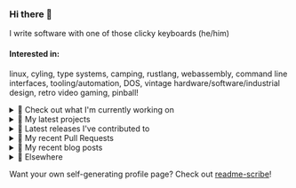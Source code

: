 ### Hi there 👋

I write software with one of those clicky keyboards (he/him)

#### Interested in:
linux, cyling, type systems, camping, rustlang, webassembly, command line interfaces, tooling/automation, DOS, vintage hardware/software/industrial design, retro video gaming, pinball!

<details><summary>👀 Check out what I'm currently working on</summary><br />

- [MetaMask/smart-transactions-controller](https://github.com/MetaMask/smart-transactions-controller) -  (1 day ago)
- [MetaMask/contract-metadata](https://github.com/MetaMask/contract-metadata) - A mapping of ethereum contract addresses to broadly accepted icons for those addresses. (1 day ago)
- [MetaMask/controllers](https://github.com/MetaMask/controllers) - Collection of platform-agnostic modules for creating secure data models for cryptocurrency wallets (2 days ago)
- [MetaMask/noble-secp256k1-compat-wrapper](https://github.com/MetaMask/noble-secp256k1-compat-wrapper) - A wrapper to directly resolve `ethereum-cryptography/secp256k1-compat` which uses the light and fast @noble/secp256k1 pure js implementation (2 days ago)
- [MetaMask/action-publish-release](https://github.com/MetaMask/action-publish-release) -  (1 week ago)
</details>

<details><summary>🌱 My latest projects</summary><br />

- [rickycodes/kitties](https://github.com/rickycodes/kitties) - micro site to browse CryptoKitties
- [rickycodes/pve-no-subscription](https://github.com/rickycodes/pve-no-subscription) - Proxmox VE No-Subscription Removal
- [rickycodes/ftse-rs](https://github.com/rickycodes/ftse-rs) - scrape and filter hl.co.uk market summaries
- [rickycodes/card](https://github.com/rickycodes/card) - npx business card built with rust targeting wasm
- [rickycodes/dat-proxy-browser](https://github.com/rickycodes/dat-proxy-browser) - Rough sketch of a decentralised (supporting DAT) mobile web browser built with react-native
</details>

<details><summary>🔭 Latest releases I've contributed to</summary><br />

- [MetaMask/contract-metadata](https://github.com/MetaMask/contract-metadata) ([v1.36.0](https://github.com/MetaMask/contract-metadata/releases/tag/v1.36.0), 1 day ago) - A mapping of ethereum contract addresses to broadly accepted icons for those addresses.
- [MetaMask/noble-secp256k1-compat-wrapper](https://github.com/MetaMask/noble-secp256k1-compat-wrapper) ([v1.0.3](https://github.com/MetaMask/noble-secp256k1-compat-wrapper/releases/tag/v1.0.3), 2 days ago) - A wrapper to directly resolve `ethereum-cryptography/secp256k1-compat` which uses the light and fast @noble/secp256k1 pure js implementation
- [MetaMask/metamask-mobile](https://github.com/MetaMask/metamask-mobile) ([v5.5.0](https://github.com/MetaMask/metamask-mobile/releases/tag/v5.5.0), 3 days ago) - Mobile web browser providing access to websites that use the Ethereum blockchain
- [MetaMask/metamask-extension](https://github.com/MetaMask/metamask-extension) ([v10.18.2](https://github.com/MetaMask/metamask-extension/releases/tag/v10.18.2), 1 week ago) - :globe_with_meridians: :electric_plug: The MetaMask browser extension enables browsing Ethereum blockchain enabled websites
- [MetaMask/controllers](https://github.com/MetaMask/controllers) ([v30.2.0](https://github.com/MetaMask/controllers/releases/tag/v30.2.0), 2 weeks ago) - Collection of platform-agnostic modules for creating secure data models for cryptocurrency wallets
</details>

<details><summary>🔨 My recent Pull Requests</summary><br />

- [update `is-release` filter](https://github.com/MetaMask/noble-secp256k1-compat-wrapper/pull/8) on [MetaMask/noble-secp256k1-compat-wrapper](https://github.com/MetaMask/noble-secp256k1-compat-wrapper) (2 days ago)
- [update `is-release` filter](https://github.com/MetaMask/contract-metadata/pull/1072) on [MetaMask/contract-metadata](https://github.com/MetaMask/contract-metadata) (2 days ago)
- [update `is-release` filter](https://github.com/MetaMask/snaps-skunkworks/pull/677) on [MetaMask/snaps-skunkworks](https://github.com/MetaMask/snaps-skunkworks) (2 days ago)
- [update `is-release` filter](https://github.com/MetaMask/smart-transactions-controller/pull/89) on [MetaMask/smart-transactions-controller](https://github.com/MetaMask/smart-transactions-controller) (2 days ago)
- [update `is-release` filter](https://github.com/MetaMask/controllers/pull/888) on [MetaMask/controllers](https://github.com/MetaMask/controllers) (2 days ago)
</details>

<details><summary>📜 My recent blog posts</summary><br />

- [Publishing my Website to the peer-to-peer Web](//ricky.codes/blog/posts/publishing-to-the-peer-to-peer-web/) (3 years ago)
</details>

<details><summary>🔗 Elsewhere</summary><br />

- Web: https://ricky.codes
- Twitter: https://twitter.com/rickycodes
- Blog: https://ricky.codes/blog
</details>

Want your own self-generating profile page? Check out [readme-scribe](https://github.com/muesli/readme-scribe)!

